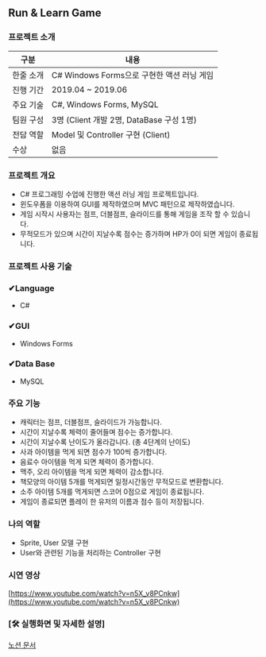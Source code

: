 ## Run & Learn Game
### 프로젝트 소개
|구분|내용|
|------|---|
|한줄 소개|C# Windows Forms으로 구현한 액션 러닝 게임|
|진행 기간|2019.04 ~ 2019.06|
|주요 기술| C#, Windows Forms, MySQL|
|팀원 구성|3명 (Client 개발 2명, DataBase 구성 1명)|
|전담 역할|Model 및 Controller 구현 (Client)|
|수상|없음|

### 프로젝트 개요

- C# 프로그래밍 수업에 진행한 액션 러닝 게임 프로젝트입니다.
- 윈도우폼을 이용하여 GUI를 제작하였으며 MVC 패턴으로 제작하였습니다.
- 게임 시작시 사용자는 점프, 더블점프, 슬라이드를 통해 게임을 조작 할 수 있습니다.
- 무적모드가 있으며 시간이 지날수록 점수는 증가하며 HP가 0이 되면 게임이 종료됩니다.

### 프로젝트 사용 기술

### ✔Language

- C#

### ✔GUI

- Windows Forms

### ✔Data Base

- MySQL

### 주요 기능

- 캐릭터는 점프, 더블점프, 슬라이드가 가능합니다.
- 시간이 지날수록 체력이 줄어들며 점수는 증가합니다.
- 시간이 지날수록 난이도가 올라갑니다. (총 4단계의 난이도)
- 사과 아이템을 먹게 되면 점수가 100씩 증가합니다.
- 음료수 아이템을 먹게 되면 체력이 증가합니다.
- 맥주, 오리 아이템을 먹게 되면 체력이 감소합니다.
- 책모양의 아이템 5개를 먹게되면 일정시간동안 무적모드로 변환합니다.
- 소주 아이템 5개를 먹게되면 스코어 0점으로 게임이 종료됩니다.
- 게임이 종료되면 플레이 한 유저의 이름과 점수 등이 저장됩니다.

### 나의 역할

- Sprite, User 모델 구현
- User와 관련된 기능을 처리하는 Controller 구현

### 시연 영상
[https://www.youtube.com/watch?v=n5X_v8PCnkw](https://www.youtube.com/watch?v=n5X_v8PCnkw)

### [🛠 실행화면 및 자세한 설명]

[노션 문서](https://www.notion.so/Run-Learn-C-Windows-Forms-455b8aa5e107412e95ed3d98a8064926)
